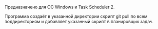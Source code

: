 Предназначено для ОС Windows и Task Scheduler 2.

Программа создаёт в указанной директории скрипт git pull по всем поддиректориям и добавляет указанный скрипт в планировщик задач.
